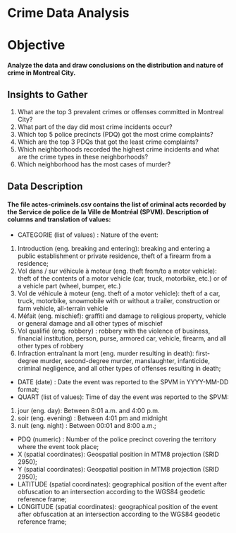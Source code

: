 # Crime Data Analysis

# Objective 

#### Analyze the data and draw conclusions on the distribution and nature of crime in Montreal City. 

## Insights to Gather

1. What are the top 3 prevalent crimes or offenses committed in Montreal City?
2. What part of the day did most crime incidents occur?
3. Which top 5 police precincts (PDQ) got the most crime complaints?
4. Which are the top 3 PDQs that got the least crime complaints?
5. Which neighborhoods recorded the highest crime incidents and what are the crime types in these neighborhoods?
6. Which neighborhood has the most cases of murder?

## Data Description

#### The file actes-criminels.csv contains the list of criminal acts recorded by the Service de police de la Ville de Montréal (SPVM). Description of columns and translation of values:

+ CATEGORIE (list of values) : Nature of the event:
1. Introduction (eng. breaking and entering): breaking and entering a public establishment or private residence, theft of a firearm from a residence;
2. Vol dans / sur véhicule à moteur (eng. theft from/to a motor vehicle): theft of the contents of a motor vehicle (car, truck, motorbike, etc.) or of a vehicle part (wheel, bumper, etc.)
3. Vol de véhicule à moteur (eng. theft of a motor vehicle): theft of a car, truck, motorbike, snowmobile with or without a trailer, construction or farm vehicle, all-terrain vehicle
4. Méfait (eng. mischief): graffiti and damage to religious property, vehicle or general damage and all other types of mischief
5. Vol qualifié (eng. robbery) : robbery with the violence of business, financial institution, person, purse, armored car, vehicle, firearm, and all other types of robbery
6. Infraction entraînant la mort (eng. murder resulting in death): first-degree murder, second-degree murder, manslaughter, infanticide, criminal negligence, and all other types of offenses resulting in death;
+ DATE (date) : Date the event was reported to the SPVM in YYYY-MM-DD format;
+ QUART (list of values): Time of day the event was reported to the SPVM:
1. jour (eng. day): Between 8:01 a.m. and 4:00 p.m.
2. soir (eng. evening) : Between 4:01 pm and midnight
3. nuit (eng. night) : Between 00:01 and 8:00 a.m.;
+ PDQ (numeric) : Number of the police precinct covering the territory where the event took place;
+ X (spatial coordinates): Geospatial position in MTM8 projection (SRID 2950);
+ Y (spatial coordinates): Geospatial position in MTM8 projection (SRID 2950);
+ LATITUDE (spatial coordinates): geographical position of the event after obfuscation to an intersection according to the WGS84 geodetic reference frame;
+ LONGITUDE (spatial coordinates): geographical position of the event after obfuscation at an intersection according to the WGS84 geodetic reference frame;
